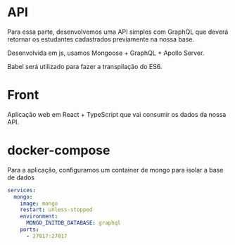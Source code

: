 # API

Para essa parte, desenvolvemos uma API simples com GraphQL que deverá retornar os estudantes cadastrados previamente na nossa base.

Desenvolvida em js, usamos Mongoose + GraphQL + Apollo Server.

Babel será utilizado para fazer a transpilação do ES6.

# Front

Aplicação web em React + TypeScript que vai consumir os dados da nossa API.

# docker-compose

Para a aplicação, configuramos um container de mongo para isolar a base de dados

```docker-compose.yml
services:
  mongo:
    image: mongo
    restart: unless-stopped
    environment:
      MONGO_INITDB_DATABASE: graphql
    ports:
      - 27017:27017

```
